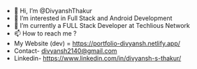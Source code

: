 - 👋 Hi, I’m @DivyanshThakur
- 👀 I’m interested in Full Stack and Android Development
- 🌱 I’m currently a FULL Stack Developer at Techlious Network
- 📫 How to reach me ? 
- My Website (dev) = https://portfolio-divyansh.netlify.app/
- Contact- divyansh2140@gmail.com
- Linkedin- https://www.linkedin.com/in/divyansh-s-thakur/

<!---
DivyanshThakur/DivyanshThakur is a ✨ special ✨ repository because its `README.md` (this file) appears on your GitHub profile.
You can click the Preview link to take a look at your changes.
--->

